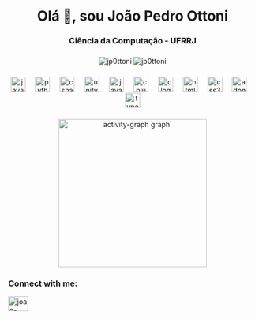 <h1 align="center">Olá 👋, sou João Pedro Ottoni</h1>
<h3 align="center">Ciência da Computação - UFRRJ</h3>

###

<div align="center">
  <img src="https://github-readme-stats.vercel.app/api?username=jp0ttoni&show_icons=true&locale=en&theme=gruvbox_light"" alt="jp0ttoni"/>
  <img src="https://github-readme-stats.vercel.app/api/top-langs?username=jp0ttoni&show_icons=true&locale=en&layout=compact&theme=gruvbox_light" alt="jp0ttoni"  />
</div>

###

<div align="center">
  <img src="https://cdn.jsdelivr.net/gh/devicons/devicon/icons/javascript/javascript-original.svg" height="30" alt="javascript logo"  />
  <img width="12" />
  <img src="https://cdn.jsdelivr.net/gh/devicons/devicon/icons/python/python-plain.svg" height="30" alt="python logo"  />
  <img width="12" />
  <img src="https://cdn.jsdelivr.net/gh/devicons/devicon/icons/csharp/csharp-line.svg" height="30" alt="csharp logo"  />
  <img width="12" />
  <img src="https://cdn.jsdelivr.net/gh/devicons/devicon/icons/unity/unity-original.svg" height="30" alt="unity logo"  />
  <img width="12" />
  <img src="https://cdn.jsdelivr.net/gh/devicons/devicon/icons/java/java-plain.svg" height="30" alt="java logo"  />
  <img width="12" />
  <img src="https://cdn.jsdelivr.net/gh/devicons/devicon/icons/cplusplus/cplusplus-plain.svg" height="30" alt="cplusplus logo"  />
  <img width="12" />
  <img src="https://cdn.jsdelivr.net/gh/devicons/devicon/icons/c/c-plain.svg" height="30" alt="c logo"  />
  <img width="12" />
  <img src="https://cdn.jsdelivr.net/gh/devicons/devicon/icons/html5/html5-plain.svg" height="30" alt="html5 logo"  />
  <img width="12" />
  <img src="https://cdn.jsdelivr.net/gh/devicons/devicon/icons/css3/css3-plain.svg" height="30" alt="css3 logo"  />
  <img width="12" />
  <img src="https://cdn.jsdelivr.net/gh/devicons/devicon/icons/adonisjs/adonisjs-original.svg" height="30" alt="adonisjs logo"  />
  <img width="12" />
  <img src="https://cdn.jsdelivr.net/gh/devicons/devicon/icons/typescript/typescript-original.svg" height="30" alt="typescript logo"  />

</div>

###

<div align="center">
  <img src="https://github-readme-activity-graph.vercel.app/graph?username=JP0ttoni&radius=16&theme=gruvbox&area=true&order=5" height="300" alt="activity-graph graph"  />
</div>

###
<h3 align="left">Connect with me:</h3>
<p align="left">
<a href="https://linkedin.com/in/joao-pedro-783559309/" target="blank"><img align="center" src="https://raw.githubusercontent.com/rahuldkjain/github-profile-readme-generator/master/src/images/icons/Social/linked-in-alt.svg" alt="joao-pedro-783559309/" height="30" width="40" /></a>
</p>
